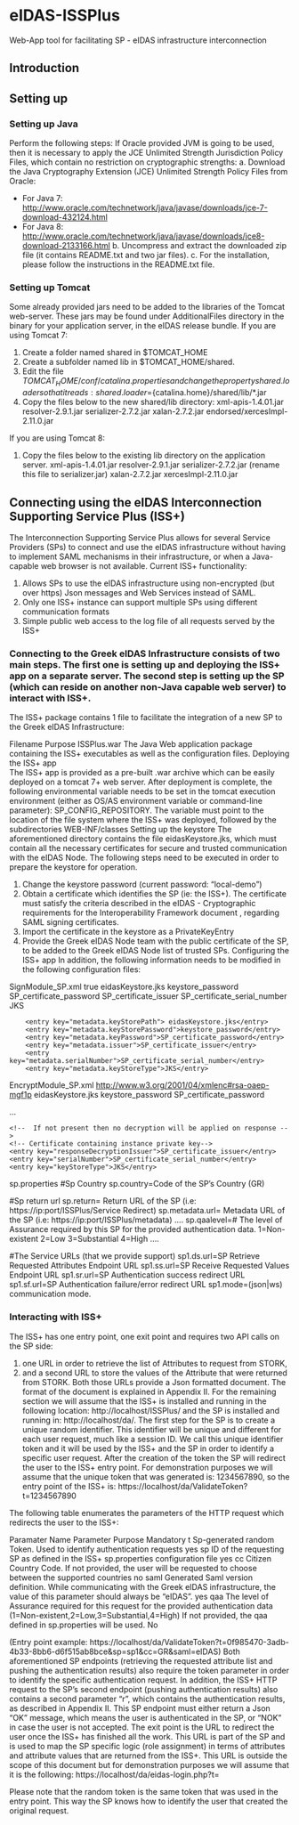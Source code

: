 # eIDAS-ISSPlus
Web-App tool for facilitating SP - eIDAS infrastructure interconnection

## Introduction

## Setting up

### Setting up Java
Perform the following steps: 
If Oracle provided JVM is going to be used, then it is necessary to apply the JCE  Unlimited Strength Jurisdiction Policy Files, which contain no restriction on cryptographic strengths: 
a.  Download the Java Cryptography Extension (JCE) Unlimited Strength Policy  Files from Oracle: 
  - For Java 7: http://www.oracle.com/technetwork/java/javase/downloads/jce-7-download-432124.html
  - For Java 8: http://www.oracle.com/technetwork/java/javase/downloads/jce8-download-2133166.html
b.  Uncompress and extract the downloaded zip file (it contains README.txt and two jar files). 
c.  For the installation, please follow the instructions in the README.txt file. 

### Setting up Tomcat
Some already provided jars need to be added to the libraries of the Tomcat web-server. These jars may be found under AdditionalFiles directory in the binary for your application server, in the eIDAS release bundle. 
If you are using Tomcat 7: 
1.  Create a folder named shared in $TOMCAT_HOME
2.  Create a subfolder named  lib in $TOMCAT_HOME/shared.
3.  Edit the file $TOMCAT_HOME/conf/catalina.properties and change the property shared.loader so that it reads: 
shared.loader=${catalina.home}/shared/lib/*.jar 
4.  Copy the files below to the new shared/lib directory: 
xml-apis-1.4.01.jar 
resolver-2.9.1.jar 
serializer-2.7.2.jar 
xalan-2.7.2.jar 
endorsed/xercesImpl-2.11.0.jar 

If you are using Tomcat 8:  
1.  Copy the files below to the existing lib directory on the application server. 
xml-apis-1.4.01.jar 
resolver-2.9.1.jar 
serializer-2.7.2.jar (rename this file to serializer.jar) 
xalan-2.7.2.jar 
xercesImpl-2.11.0.jar


## Connecting using the eIDAS Interconnection Supporting Service Plus (ISS+)

The Interconnection Supporting Service Plus allows for several Service Providers (SPs) to connect and use the eIDAS infrastructure without having to implement SAML mechanisms in their infrastructure, or when a Java-capable web browser is not available.
Current ISS+ functionality:
1.	Allows SPs to use the eIDAS infrastructure using non-encrypted (but over https) Json messages and Web Services instead of SAML.
2.	Only one ISS+ instance can support multiple SPs using different communication formats
3.	Simple public web access to the log file of all requests served by the ISS+

### Connecting to the Greek eIDAS Infrastructure consists of two main steps. The first one is setting up and deploying the ISS+ app on a separate server. The second step is setting up the SP (which can reside on another non-Java capable web server) to interact with ISS+.
The ISS+ package contains 1 file to facilitate the integration of a new SP to the Greek eIDAS Infrastructure:

Filename	Purpose
ISSPlus.war	The Java Web application package containing the ISS+ executables as well as the configuration files.
Deploying the ISS+ app 	
The ISS+ app is provided as a pre-built .war archive which can be easily deployed on a tomcat 7+ web server. 
After deployment is complete, the following environmental variable needs to be set in the tomcat execution environment (either as OS/AS environment variable or command-line parameter): SP_CONFIG_REPOSITORY. The variable must point to the location of the file system where the ISS+ was deployed, followed by the subdirectories WEB-INF/classes
Setting up the keystore 
The aforementioned directory contains the file eidasKeystore.jks, which must contain all the necessary certificates for secure and trusted communication with the eIDAS Node. The following steps need to be executed in order to prepare the keystore for operation.
1.	Change the keystore password (current password: “local-demo”)
2.	Obtain a certificate which identifies the SP (ie: the ISS+). The certificate must satisfy the criteria described in the eIDAS - Cryptographic requirements for the Interoperability Framework document , regarding SAML signing certificates.
3.	Import the certificate in the keystore as a PrivateKeyEntry
4.	Provide the Greek eIDAS Node team with the public certificate of the SP, to be added to the Greek eIDAS Node list of trusted SPs.
Configuring the ISS+ app
In addition, the following information needs to be modified in the following configuration files:

SignModule_SP.xml
        <entry key="response.sign.assertions">true</entry>
        <entry key="keyStorePath">eidasKeystore.jks</entry>
        <entry key="keyStorePassword">keystore_password</entry>
        <entry key="keyPassword">SP_certificate_password</entry>
        <entry key="issuer">SP_certificate_issuer</entry>
        <entry key="serialNumber">SP_certificate_serial_number</entry>
        <entry key="keyStoreType">JKS</entry>

        <entry key="metadata.keyStorePath"> eidasKeystore.jks</entry>
        <entry key="metadata.keyStorePassword">keystore_password</entry>
        <entry key="metadata.keyPassword">SP_certificate_password</entry>
        <entry key="metadata.issuer">SP_certificate_issuer</entry>
        <entry key="metadata.serialNumber">SP_certificate_serial_number</entry>
        <entry key="metadata.keyStoreType">JKS</entry>


EncryptModule_SP.xml
    <!-- Key Encryption algorithm -->
    <entry key="key.encryption.algorithm">http://www.w3.org/2001/04/xmlenc#rsa-oaep-mgf1p</entry>
    <entry key="keyStorePath"> eidasKeystore.jks</entry>
    <entry key="keyStorePassword">keystore_password</entry>
    <entry key="keyPassword">SP_certificate_password</entry>

  ...

    <!--  If not present then no decryption will be applied on response -->
    <!-- Certificate containing instance private key-->
    <entry key="responseDecryptionIssuer">SP_certificate_issuer</entry>
    <entry key="serialNumber">SP_certificate_serial_number</entry>
    <entry key="keyStoreType">JKS</entry>

sp.properties
  #Sp Country
  sp.country=Code of the SP’s Country (GR)

  #Sp return url
  sp.return= Return URL of the SP (i.e: https://ip:port/ISSPlus/Service Redirect)
  sp.metadata.url= Metadata URL of the SP (i.e: https://ip:port/ISSPlus/metadata)
  ….
  sp.qaalevel=# 
  The level of Assurance required by this SP for the provided authentication data.
  1=Non-existent
  2=Low
  3=Substantial
  4=High
  ….

  #The Service URLs (that we provide support)
  sp1.ds.url=SP Retrieve Requested Attributes Endpoint URL
  sp1.ss.url=SP Receive Requested Values Endpoint URL
  sp1.sr.url=SP Authentication success redirect URL
  sp1.sf.url=SP Authentication failure/error redirect URL
  sp1.mode=(json|ws) communication mode. 

### Interacting with ISS+
The ISS+ has one entry point, one exit point and requires two API calls on the SP side:
1. one URL in order to retrieve the list of Attributes to request from STORK,
2. and a second URL to store the values of the Attribute that were returned from STORK.
Both those URLs provide a Json formatted document. The format of the document is explained in Appendix II.
For the remaining section we will assume that the ISS+ is installed and running in the following
location: http://localhost/ISSPlus/ and the SP is installed and running in: http://localhost/da/. The first step for the SP is to create a unique random identifier. This identifier will be unique and different for each user request, much like a session ID. We call this unique identifier token and it will be used by the ISS+ and the SP in order to identify a specific user request. After the creation of the token the SP will redirect the user to the ISS+ entry point. For demonstration purposes we will assume that the unique token that was generated is: 1234567890, so the entry point of the ISS+ is:
https://localhost/da/ValidateToken?t=1234567890

The following table enumerates the parameters of the HTTP request which redirects the user to the ISS+:

Paramater Name	Parameter Purpose	Mandatory
t	Sp-generated random Token. Used to identify authentication requests	yes
sp	ID of the requesting SP as defined in the ISS+ sp.properties configuration file	yes
cc	Citizen Country Code. If not provided, the user will be requested to choose between the supported countries	no
saml	Generated Saml version definition. While communicating with the Greek eIDAS infrastructure, the value of this parameter should always be “eIDAS”.	yes
qaa	The level of Assurance required for this request for the provided authentication data (1=Non-existent,2=Low,3=Substantial,4=High)
If not provided, the qaa defined in sp.properties will be used.	No

(Entry point example: https://localhost/da/ValidateToken?t=0f985470-3adb-4b33-8bb6-d6f515ab8bce&sp=sp1&cc=GR&saml=eIDAS)
Both aforementioned SP endpoints (retrieving the requested attribute list and pushing the authentication results) also require the token parameter in order to identify the specific authentication request. In addition, the ISS+ HTTP request to the SP’s second endpoint (pushing authentication results) also contains a second parameter “r”, which contains the authentication results, as described in Appendix II.
This SP endpoint must either return a Json “OK” message, which means the user is authenticated in the SP, or “NOK” in case the user is not accepted. 
The exit point is the URL to redirect the user once the ISS+ has finished all the work. This URL is part of the SP and is used to map the SP specific logic (role assignment) in terms of attributes and attribute values that are returned from the ISS+. This URL is outside the scope of this document but for demonstration purposes we will assume that it is the following:
https://localhost/da/eidas-login.php?t=<random token>

Please note that the random token is the same token that was used in the entry point. This way the SP knows how to identify the user that created the original request.
